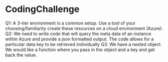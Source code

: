 # CodingChallenge

Q1: A 3-tier environment is a common setup. Use a tool of your choosing/familiarity create these resources on a cloud environment (Azure). 
Q2: We need to write code that will query the meta data of an instance within Azure and provide a json formatted output. The code allows for a particular data key to be retrieved individually 
Q3: We have a nested object. We would like a function where you pass in the object and a key and get back the value. 
